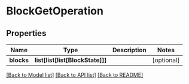 # BlockGetOperation

## Properties
Name | Type | Description | Notes
------------ | ------------- | ------------- | -------------
**blocks** | **list[list[list[BlockState]]]** |  | [optional] 

[[Back to Model list]](../README.md#documentation-for-models) [[Back to API list]](../README.md#documentation-for-api-endpoints) [[Back to README]](../README.md)


